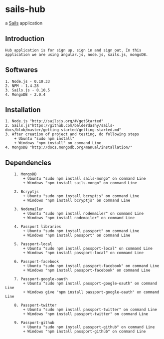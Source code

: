 # sails-hub

a [Sails](http://sailsjs.org) application

## Introduction

	Hub application is for sign up, sign in and sign out. In this application we are using angular.js, node.js, sails.js, mongoDB.

## Softwares
 
	1. Node.js - 0.10.33
	2. NPM - 1.4.28
	3. Sails.js - 0.10.5
	4. MongoDB - 2.0.4

## Installation

	1. Node.js "http://sailsjs.org/#/getStarted"
	2. Sails.js"https://github.com/balderdashy/sails-docs/blob/master/getting-started/getting-started.md"
	3. After creation of project and testing, do following steps
	    + Ubuntu "sudo npm install"
		+ Windows "npm install" on command Line 
	4. MongoDB "http://docs.mongodb.org/manual/installation/"

## Dependencies
 
		1. MongoDB
		    + Ubuntu "sudo npm install sails-mongo" on command Line
		    + Windows "npm install sails-mongo" on command Line

		2. Bcryptjs
		    + Ubuntu "sudo npm install bcryptjs" on command Line
		    + Windows "npm install bcryptjs" on command Line
		    
		3. Nodemailer
		    + Ubuntu "sudo npm install nodemailer" on command Line
		    + Windows "npm install nodemailer" on command Line

		4. Passport libraries
		    + Ubuntu "sudo npm install passport" on command Line
		    + Windows "npm install passport" on command Line

		5. Passport-local
			+ Ubuntu "sudo npm install passport-local" on command Line
		    + Windows "npm install passport-local" on command Line

		6. Passport-facebook
		    + Ubuntu "sudo npm install passport-facebook" on command Line
		    + Windows "npm install passport-facebook" on command Line

		7. Passport-google-oauth
		    + Ubuntu "sudo npm install passport-google-oauth" on command Line
		    + Windows give "npm install passport-google-oauth" on command Line

		8. Passport-twitter
		    + Ubuntu "sudo npm install passport-twitter" on command Line
		    + Windows "npm install passport-twitter" on command Line

		9. Passport-github
		    + Ubuntu "sudo npm install passport-github" on command Line
		    + Windows "npm install passport-github" on command Line